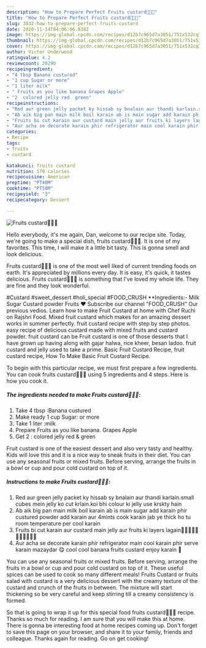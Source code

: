 ```yaml
---
description: "How to Prepare Perfect Fruits custard🍌🍎🍇"
title: "How to Prepare Perfect Fruits custard🍌🍎🍇"
slug: 3832-how-to-prepare-perfect-fruits-custard
date: 2020-11-14T04:06:06.038Z
image: https://img-global.cpcdn.com/recipes/d12b7c965d7a3051/751x532cq70/fruits-custard🍌🍎🍇-recipe-main-photo.jpg
thumbnail: https://img-global.cpcdn.com/recipes/d12b7c965d7a3051/751x532cq70/fruits-custard🍌🍎🍇-recipe-main-photo.jpg
cover: https://img-global.cpcdn.com/recipes/d12b7c965d7a3051/751x532cq70/fruits-custard🍌🍎🍇-recipe-main-photo.jpg
author: Victor Underwood
ratingvalue: 4.2
reviewcount: 20290
recipeingredient:
- "4 tbsp Banana custured"
- "1 cup Sugar or more"
- "1 liter milk"
- " Fruits as you like banana Grapes Apple"
- "2  colored jelly red  green"
recipeinstructions:
- "Red aur green jelly packet ky hissab sy bnalain aur thandi karlain.small cubes mein jelly ko cut krlain.koi bhi colour ki jelly use krskty hain"
- "Ab aik big pan main milk boil karain ab is main sugar add karain phir custured powder add karain aur 4mints cook karain jab ye thick ho tu room temperature per cool karain"
- "Fruits bi cut karain aur custard main jelly aur fruits ki layers lagain🍌🍌🍇🍇🍇🍌🍌🍎🍎🍎🍎"
- "Aur acha se decorate karain phir refrigerator main cool karain phir serve karain mazaydar 😋 cool cool banana fruits custard enjoy karain 🥰"
categories:
- Recipe
tags:
- fruits
- custard

katakunci: fruits custard 
nutrition: 170 calories
recipecuisine: American
preptime: "PT40M"
cooktime: "PT50M"
recipeyield: "3"
recipecategory: Dessert

---
```



![Fruits custard🍌🍎🍇](https://img-global.cpcdn.com/recipes/d12b7c965d7a3051/751x532cq70/fruits-custard🍌🍎🍇-recipe-main-photo.jpg)

Hello everybody, it's me again, Dan, welcome to our recipe site. Today, we're going to make a special dish, fruits custard🍌🍎🍇. It is one of my favorites. This time, I will make it a little bit tasty. This is gonna smell and look delicious.

Fruits custard🍌🍎🍇 is one of the most well liked of current trending foods on earth. It's appreciated by millions every day. It is easy, it's quick, it tastes delicious. Fruits custard🍌🍎🍇 is something that I've loved my whole life. They are fine and they look wonderful.

#Custard #sweet_dessert #holi_special #FOOD_CRUSH **Ingredients:- Milk Sugar Custard powder Fruits ♥ Subscribe our channel &#34;FOOD_CRUSH&#34; Our previous vedios. Learn how to make Fruit Custard at home with Chef Ruchi on Rajshri Food. Mixed fruit custard which makes for an amazing dessert works in summer perfectly. fruit custard recipe with step by step photos. easy recipe of delicious custard made with mixed fruits and custard powder. fruit custard can be Fruit custard is one of those desserts that I have grown up having along with gajar halwa, rice kheer, besan ladoo. fruit custard and jelly used to take a prime. Basic Fruit Custard Recipe, fruit custard recipe, How To Make Basic Fruit Custard Recipe.


To begin with this particular recipe, we must first prepare a few ingredients. You can cook fruits custard🍌🍎🍇 using 5 ingredients and 4 steps. Here is how you cook it.

<!--inarticleads1-->

##### The ingredients needed to make Fruits custard🍌🍎🍇:

1. Take 4 tbsp :Banana custured
1. Make ready 1 cup Sugar: or more
1. Take 1 liter :milk
1. Prepare  Fruits as you like banana. Grapes Apple
1. Get 2 : colored jelly red &amp; green


Fruit custard is one of the easiest dessert and also very tasty and healthy. Kids will love this and it is a nice way to sneak fruits in their diet. You can use any seasonal fruits or mixed fruits. Before serving, arrange the fruits in a bowl or cup and pour cold custard on top of it. 

<!--inarticleads2-->

##### Instructions to make Fruits custard🍌🍎🍇:

1. Red aur green jelly packet ky hissab sy bnalain aur thandi karlain.small cubes mein jelly ko cut krlain.koi bhi colour ki jelly use krskty hain
1. Ab aik big pan main milk boil karain ab is main sugar add karain phir custured powder add karain aur 4mints cook karain jab ye thick ho tu room temperature per cool karain
1. Fruits bi cut karain aur custard main jelly aur fruits ki layers lagain🍌🍌🍇🍇🍇🍌🍌🍎🍎🍎🍎
1. Aur acha se decorate karain phir refrigerator main cool karain phir serve karain mazaydar 😋 cool cool banana fruits custard enjoy karain 🥰


You can use any seasonal fruits or mixed fruits. Before serving, arrange the fruits in a bowl or cup and pour cold custard on top of it. These useful spices can be used to cook so many different meals! Fruits Custard or fruits salad with custard is a very delicious dessert with the creamy texture of the custard and crunch of the fruits in between. The mixture will start thickening so be very careful and keep stirring till a creamy consistency is formed. 

So that is going to wrap it up for this special food fruits custard🍌🍎🍇 recipe. Thanks so much for reading. I am sure that you will make this at home. There is gonna be interesting food at home recipes coming up. Don't forget to save this page on your browser, and share it to your family, friends and colleague. Thanks again for reading. Go on get cooking!
